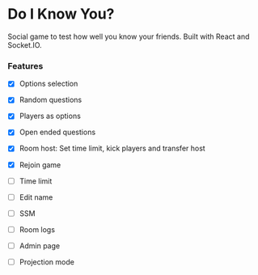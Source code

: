 # Do I Know You?

Social game to test how well you know your friends. Built with React and Socket.IO.

### Features

- [x] Options selection
- [x] Random questions
- [x] Players as options
- [x] Open ended questions
- [x] Room host: Set time limit, kick players and transfer host
- [x] Rejoin game

- [ ] Time limit
- [ ] Edit name
- [ ] SSM
- [ ] Room logs
- [ ] Admin page
- [ ] Projection mode